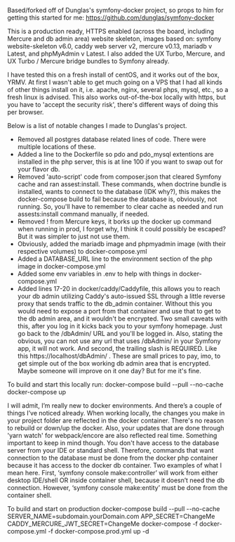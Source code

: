 Based/forked off of Dunglas's symfony-docker project, so props to him for getting this started for me: https://github.com/dunglas/symfony-docker

This is a production ready, HTTPS enabled (across the board, including Mercure and db admin area) website skeleton, images based on: symfony website-skeleton v6.0, caddy web server v2, mercure v0.13, mariadb v Latest, and phpMyAdmin v Latest. I also added the UX Turbo, Mercure, and UX Turbo / Mercure bridge bundles to Symfony already.

I have tested this on a fresh install of centOS, and it works out of the box, YRMV. At first I wasn't able to get much going on a VPS that I had all kinds of other things install on it, i.e. apache, nginx, several phps, mysql, etc., so a fresh linux is advised.
This also works out-of-the-box locally with https, but you have to 'accept the security risk', there's different ways of doing this per browser.

Below is a list of notable changes I made to Dunglas's project.
- Removed all postgres database related lines of code. There were multiple locations of these.
- Added a line to the Dockerfile so pdo and pdo_mysql extentions are installed in the php server, this is at line 100 if you want to swap out for your flavor db.
- Removed 'auto-script' code from composer.json that cleared Symfony cache and ran assest:install. These commands, when doctrine bundle is installed, wants to connect to the database (IDK why?), this makes the docker-compose build to fail because the database is, obviously, not running. So, you'll have to remember to clear cache as needed and run assests:install command manually, if needed.
- Removed ! from Mercure keys, it borks up the docker up command when running in prod, I forget why, I think it could possibly be escaped? But it was simpler to just not use them.
- Obviously, added the mariadb image and phpmyadmin image (with their respective volumes) to docker-compose.yml
- Added a DATABASE_URL line to the environment section of the php image in docker-compose.yml
- Added some env variables in .env to help with things in docker-compose.yml
- Added lines 17-20 in docker/caddy/Caddyfile, this allows you to reach your db admin utilizing Caddy's auto-issued SSL through a little reverse proxy that sends traffic to the db_admin container. Without this you would need to expose a port from that container and use that to get to the db admin area, and it wouldn't be encrypted. Two small caveats with this, after you log in it kicks back you to your symfony homepage. Just go back to the /dbAdmin/ URL and you'll be logged in. Also, stating the obvious, you can not use any url that uses /dbAdmin/ in your Symfony app, it will not work. And second, the trailing slash is REQUIRED. Like this https://localhost/dbAdmin/ . These are small prices to pay, imo, to get simple out of the box working db admin area that is encrypted. Maybe someone will improve on it one day? But for me it's fine.

To build and start this locally run:
docker-compose build --pull --no-cache
docker-compose up

I will admit, I’m really new to docker environments. And there’s a couple of things I’ve noticed already. When working locally, the changes you make in your project folder are reflected in the docker container. There's no reason to rebuild or down/up the docker. Also, your updates that are done through 'yarn watch' for webpack/encore are also reflected real time. Something important to keep in mind though. You don't have access to the database server from your IDE or standard shell. Therefore, commands that want connection to the database must be done from the docker php container because it has access to the docker db container. Two examples of what I mean here. First, ‘symfony console make:controller’ will work from either desktop IDE/shell OR inside container shell, because it doesn’t need the db connection. However, ‘symfony console make:entity’ must be done from the container shell.

To build and start on production
docker-compose build --pull --no-cache
SERVER_NAME=subdomain.yourDomain.com APP_SECRET=ChangeMe CADDY_MERCURE_JWT_SECRET=ChangeMe docker-compose -f docker-compose.yml -f docker-compose.prod.yml up -d
